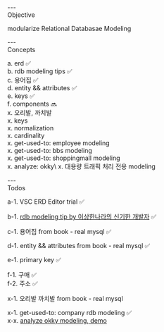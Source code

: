 
---\
Objective

modularize Relational Databasae Modeling


---\
Concepts 


a. erd :white_check_mark:\
b. rdb modeling tips :white_check_mark:\
c. 용어집 :white_check_mark:\
d. entity && attributes :white_check_mark:\
e. keys :white_check_mark:\
f. components :soon:\
x. 오리발, 까치발\
x. keys\
x. normalization\
x. cardinality\
x. get-used-to: employee modeling\
x. get-used-to: bbs modeling\
x. get-used-to: shoppingmall modeling\
x. analyze: okky\ 
x. 대용량 트래픽 처리 전용 modeling






---\
Todos


a-1. VSC ERD Editor trial :white_check_mark:

b-1. [rdb modeling tip by 이상한나라의 신기한 개발자](https://www.youtube.com/watch?v=T_0TaT0bFHQ) :white_check_mark:

c-1. 용어집 from book - real mysql :white_check_mark:

d-1. entity && attributes from book - real mysql :white_check_mark:

e-1. primary key :white_check_mark:

f-1. 구매 :white_check_mark:\
f-2. 주소 :white_check_mark:

x-1. 오리발 까치발 from book - real mysql

x-1. get-used-to: company rdb modeling :white_check_mark:\
x-x. [analyze okky modeling, demo](https://vuerd.github.io/)

